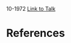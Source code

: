 

10-1972
[Link to Talk](https://www.churchofjesuschrist.org/study/general-conference/1972/10/friday-afternoon-session?lang=eng)



# References
